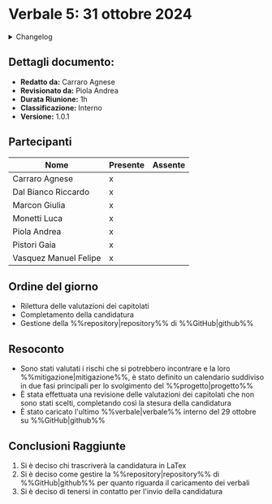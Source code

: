 # Verbale 5: 31 ottobre 2024

<details>
  <summary>Changelog</summary>

| Data | Versione | Descrizione | Autore | Data Approvazione | Approvatore |
|------|----------|-------------|---------|------------------|-------------|
| 04/11/2024 | 1.1 | Aggiunta versionamento e durata riunione | Agnese Carraro | 05/11/2024 | Andrea Piola |
| 31/10/2024 | 1.0 | Prima stesura del documento | Agnese Carraro | 01/11/2024 | Andrea Piola |

</details>

## Dettagli documento:

- **Redatto da:** Carraro Agnese
- **Revisionato da:** Piola Andrea
- **Durata Riunione:** 1h
- **Classificazione:** Interno
- **Versione:** 1.0.1

## Partecipanti

| Nome                  | Presente | Assente |
| --------------------- | -------- | ------- |
| Carraro Agnese        | x        |         |
| Dal Bianco Riccardo   | x        |         |
| Marcon Giulia         | x        |         |
| Monetti Luca          | x        |         |
| Piola Andrea          | x        |         |
| Pistori Gaia          | x        |         |
| Vasquez Manuel Felipe | x        |         |

## Ordine del giorno

- Rilettura delle valutazioni dei capitolati
- Completamento della candidatura
- Gestione della %%repository|repository%% di %%GitHub|github%%

## Resoconto

- Sono stati valutati i rischi che si potrebbero incontrare e la loro %%mitigazione|mitigazione%%, è stato definito un calendario suddiviso in due fasi principali per lo svolgimento del %%progetto|progetto%%
- È stata effettuata una revisione delle valutazioni dei capitolati che non sono stati scelti, completando così la stesura della candidatura
- È stato caricato l'ultimo %%verbale|verbale%% interno del 29 ottobre su %%GitHub|github%%

## Conclusioni Raggiunte

1. Si è deciso chi trascriverà la candidatura in LaTex
2. Si è deciso come gestire la %%repository|repository%% di %%GitHub|github%% per quanto riguarda il caricamento dei verbali
3. Si è deciso di tenersi in contatto per l'invio della candidatura
